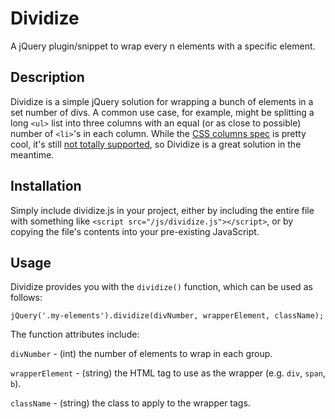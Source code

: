 # Dividize

A jQuery plugin/snippet to wrap every n elements with a specific element.

## Description
Dividize is a simple jQuery solution for wrapping a bunch of elements in a set number of divs. A common use case, for example, might be splitting a long `<ul>` list into three columns with an equal (or as close to possible) number of `<li>`'s in each column. While the [CSS columns spec](http://www.w3schools.com/cssref/css3_pr_columns.asp) is pretty cool, it's still [not totally supported](http://caniuse.com/#search=column), so Dividize is a great solution in the meantime.
 
## Installation
Simply include dividize.js in your project, either by including the entire file with something like `<script src="/js/dividize.js"></script>`, or by copying the file's contents into your pre-existing JavaScript.

## Usage
Dividize provides you with the `dividize()` function, which can be used as follows:
```
jQuery('.my-elements').dividize(divNumber, wrapperElement, className);
```
The function attributes include:

`divNumber` - (int) the number of elements to wrap in each group.

`wrapperElement` - (string) the HTML tag to use as the wrapper (e.g. `div`, `span`, `b`).

`className` - (string) the class to apply to the wrapper tags.

